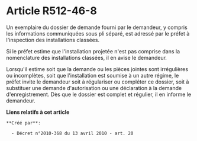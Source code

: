 # Article R512-46-8

Un exemplaire du dossier de demande fourni par le demandeur, y compris les informations communiquées sous pli séparé, est
adressé par le préfet à l'inspection des installations classées.

Si le préfet estime que l'installation projetée n'est pas comprise dans la nomenclature des installations classées, il en
avise le demandeur.

Lorsqu'il estime soit que la demande ou les pièces jointes sont irrégulières ou incomplètes, soit que l'installation est
soumise à un autre régime, le préfet invite le demandeur soit à régulariser ou compléter ce dossier, soit à substituer une
demande d'autorisation ou une déclaration à la demande d'enregistrement. Dès que le dossier est complet et régulier, il en
informe le demandeur.

**Liens relatifs à cet article**

	**Créé par**:

	  - Décret n°2010-368 du 13 avril 2010 - art. 20
